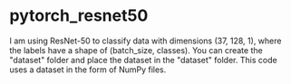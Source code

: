 # pytorch_resnet50
I am using ResNet-50 to classify data with dimensions (37, 128, 1), where the labels have a shape of (batch_size, classes).
You can create the "dataset" folder and place the dataset in the "dataset" folder. This code uses a dataset in the form of NumPy files.
